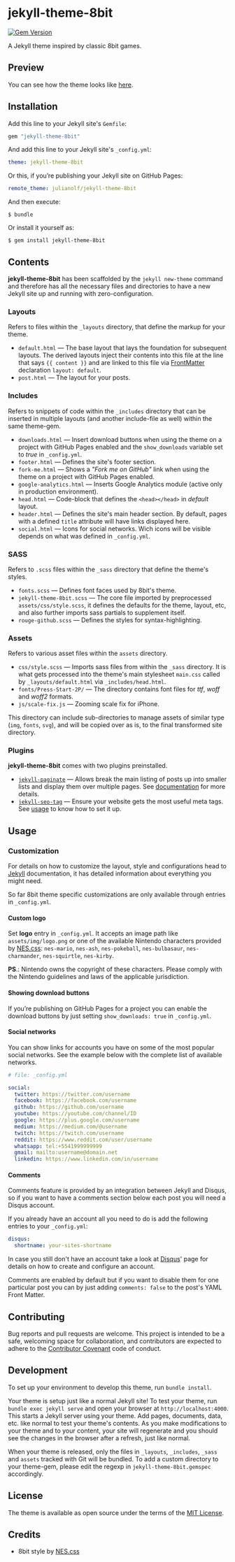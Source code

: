 # jekyll-theme-8bit

[![Gem Version](https://badge.fury.io/rb/jekyll-theme-8bit.svg)](https://badge.fury.io/rb/jekyll-theme-8bit)

A Jekyll theme inspired by classic 8bit games.

## Preview

You can see how the theme looks like [here](http://julianofernandes.com.br/jekyll-theme-8bit/).

## Installation

Add this line to your Jekyll site's `Gemfile`:

```ruby
gem "jekyll-theme-8bit"
```

And add this line to your Jekyll site's `_config.yml`:

```yaml
theme: jekyll-theme-8bit
```
Or this, if you’re publishing your Jekyll site on GitHub Pages:
```yaml
remote_theme: julianolf/jekyll-theme-8bit
```

And then execute:

    $ bundle

Or install it yourself as:

    $ gem install jekyll-theme-8bit

## Contents

**jekyll-theme-8bit** has been scaffolded by the `jekyll new-theme` command and therefore has all the necessary files and directories to have a new Jekyll site up and running with zero-configuration.

### Layouts

Refers to files within the `_layouts` directory, that define the markup for your theme.

- `default.html` &mdash; The base layout that lays the foundation for subsequent layouts. The derived layouts inject their contents into this file at the line that says `{{ content }}` and are linked to this file via [FrontMatter](https://jekyllrb.com/docs/frontmatter/) declaration `layout: default`.
- `post.html` &mdash; The layout for your posts.

### Includes

Refers to snippets of code within the `_includes` directory that can be inserted in multiple layouts (and another include-file as well) within the same theme-gem.

- `downloads.html` &mdash; Insert download buttons when using the theme on a project with GitHub Pages enabled and the `show_downloads` variable set to *true* in `_config.yml`.
- `footer.html` &mdash; Defines the site's footer section.
- `fork-me.html` &mdash; Shows a *"Fork me on GitHub"* link when using the theme on a project with GitHub Pages enabled.
- `google-analytics.html` &mdash; Inserts Google Analytics module (active only in production environment).
- `head.html` &mdash; Code-block that defines the `<head></head>` in  _default_ layout.
- `header.html` &mdash; Defines the site's main header section. By default, pages with a defined `title` attribute will have links displayed here.
- `social.html` &mdash; Icons for social networks. Wich icons will be visible depends on what was defined in `_config.yml`.

### SASS

Refers to `.scss` files within the `_sass` directory that define the theme's styles.

- `fonts.scss` &mdash; Defines font faces used by 8bit's theme.
- `jekyll-theme-8bit.scss` &mdash; The core file imported by preprocessed `assets/css/style.scss`, it defines the defaults for the theme, layout, etc, and also further imports sass partials to supplement itself.
- `rouge-github.scss` &mdash; Defines the styles for syntax-highlighting.

### Assets

Refers to various asset files within the `assets` directory.

- `css/style.scss` &mdash; Imports sass files from within the `_sass` directory. It is what gets processed into the theme's main stylesheet `main.css` called by `_layouts/default.html` via `_includes/head.html`.
- `fonts/Press-Start-2P/` &mdash; The directory contains font files for *ttf*, *woff* and *woff2* formats.
- `js/scale-fix.js` &mdash; Zooming scale fix for iPhone.

This directory can include sub-directories to manage assets of similar type (`img`, `fonts`, `svg`), and will be copied over as is, to the final transformed site directory.

### Plugins

**jekyll-theme-8bit** comes with two plugins preinstalled.

- [`jekyll-paginate`](https://jekyllrb.com/docs/pagination/) &mdash; Allows break the main listing of posts up into smaller lists and display them over multiple pages. See [documentation](https://jekyllrb.com/docs/pagination/) for more details.
- [`jekyll-seo-tag`](https://github.com/jekyll/jekyll-seo-tag) &mdash; Ensure your website gets the most useful meta tags. See [usage](https://github.com/jekyll/jekyll-seo-tag/blob/master/docs/usage.md) to know how to set it up.

## Usage

### Customization

For details on how to customize the layout, style and configurations head to [Jekyll](https://jekyllrb.com/docs/themes/) documentation, it has detailed information about everything you might need.

So far 8bit theme specific customizations are only available through entries in `_config.yml`.

#### Custom logo

Set **logo** entry in `_config.yml`. It accepts an image path like `assets/img/logo.png` or one of the available Nintendo characters provided by [NES.css](https://nostalgic-css.github.io/NES.css/): `nes-mario`, `nes-ash`, `nes-pokeball`, `nes-bulbasaur`, `nes-charmander`, `nes-squirtle`, `nes-kirby`.

**PS**.: Nintendo owns the copyright of these characters. Please comply with the Nintendo guidelines and laws of the applicable jurisdiction.

#### Showing download buttons

If you’re publishing on GitHub Pages for a project you can enable the download buttons by just setting `show_downloads: true` in `_config.yml`.

#### Social networks

You can show links for accounts you have on some of the most popular social networks. See the example below with the complete list of available networks.

```yaml
# file: _config.yml

social:
  twitter: https://twitter.com/username
  facebook: https://facebook.com/username
  github: https://github.com/username
  youtube: https://youtube.com/channel/ID
  google: https://plus.google.com/username
  medium: https://medium.com/@username
  twitch: https://twitch.com/username
  reddit: https://www.reddit.com/user/username
  whatsapp: tel:+5541999999999
  gmail: mailto:username@domain.net
  linkedin: https://www.linkedin.com/in/username
```

#### Comments

Comments feature is provided by an integration between Jekyll and Disqus, so if you want to have a comments section below each post you will need a Disqus account.

If you already have an account all you need to do is add the following entries to your `_config.yml`:

```yaml
disqus:
  shortname: your-sites-shortname
```

In case you still don't have an account take a look at [Disqus](https://disqus.com)' page for details on how to create and configure an account.

Comments are enabled by default but if you want to disable them for one particular post you can by just adding `comments: false` to the post's YAML Front Matter.

## Contributing

Bug reports and pull requests are welcome. This project is intended to be a safe, welcoming space for collaboration, and contributors are expected to adhere to the [Contributor Covenant](http://contributor-covenant.org) code of conduct.

## Development

To set up your environment to develop this theme, run `bundle install`.

Your theme is setup just like a normal Jekyll site! To test your theme, run `bundle exec jekyll serve` and open your browser at `http://localhost:4000`. This starts a Jekyll server using your theme. Add pages, documents, data, etc. like normal to test your theme's contents. As you make modifications to your theme and to your content, your site will regenerate and you should see the changes in the browser after a refresh, just like normal.

When your theme is released, only the files in `_layouts`, `_includes`, `_sass` and `assets` tracked with Git will be bundled.
To add a custom directory to your theme-gem, please edit the regexp in `jekyll-theme-8bit.gemspec` accordingly.

## License

The theme is available as open source under the terms of the [MIT License](https://opensource.org/licenses/MIT).

## Credits

- 8bit style by [NES.css](https://nostalgic-css.github.io/NES.css/)
